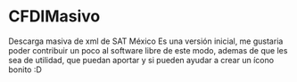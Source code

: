 # CFDIMasivo
Descarga masiva de xml de SAT México
Es una versión inicial, me gustaria poder contribuir un poco al software libre de este modo, ademas de que les sea de utilidad, que puedan aportar y si pueden ayudar a crear un ícono bonito :D
